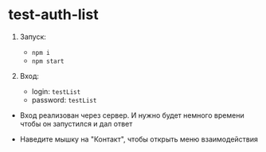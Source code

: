 # test-auth-list
1. Запуск:

    * `npm i`
    * `npm start`

1. Вход:
    * login: `testList`
    * password: `testList`
    
    
* Вход реализован через сервер. И нужно будет немного времени чтобы он запустился и дал ответ
 
* Наведите мышку на "Контакт", чтобы открыть меню взаимодействия       
